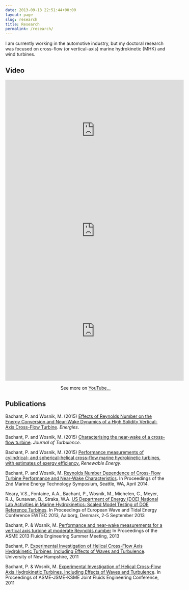 ```yaml
---
date: 2013-09-13 22:51:44+00:00
layout: page
slug: research
title: Research
permalink: /research/
---
```


I am currently working in the automotive industry, but my doctoral research was
focused on cross-flow (or vertical-axis) marine hydrokinetic (MHK) and wind
turbines.


## Video

<center>

<iframe width="560" height="315" src="https://www.youtube.com/embed/THZvV4R1vow" frameborder="0" allowfullscreen></iframe>

<iframe width="560" height="315" src="https://www.youtube.com/embed/pyw-38ypWcI" frameborder="0" allowfullscreen></iframe>

<iframe width="560" height="315" src="https://www.youtube.com/embed/AyLSyuCpT_E" frameborder="0" allowfullscreen></iframe>

See more on [YouTube...](http://youtube.com/bachantp)

</center>


## Publications

Bachant, P. and Wosnik, M. (2015) [Effects of Reynolds Number on the Energy Conversion and Near-Wake Dynamics of a High Solidity Vertical-Axis Cross-Flow Turbine](http://doi.org/10.3390/en9020073). _Energies_.

Bachant, P. and Wosnik, M. (2015) [Characterising the near-wake of a cross-flow turbine](https://drive.google.com/file/d/0BwMVIAlxIxfZZDh5blI0Yjd2WXM/view?usp=sharing). _Journal of Turbulence_.

Bachant, P. and Wosnik, M. (2015) [Performance measurements of cylindrical- and spherical-helical cross-flow marine hydrokinetic turbines, with estimates of exergy efficiency.](http://www.sciencedirect.com/science/article/pii/S0960148114004479) _Renewable Energy_.

Bachant, P. and Wosnik, M. [Reynolds Number Dependence of Cross-Flow Turbine Performance and Near-Wake Characteristics](http://www.globalmarinerenewable.com/images/pdf/METS_PAPERS_VII/89-Bachant.pdf). In Proceedings of the 2nd Marine Energy Technology Symposium, Seattle, WA, April 2014.

Neary, V.S., Fontaine, A.A., Bachant, P., Wosnik, M., Michelen, C., Meyer, R.J., Gunawan, B., Straka, W.A. [US Department of Energy (DOE) National Lab Activities in Marine Hydrokinetics:  Scaled Model Testing of DOE Reference Turbines](http://energy.sandia.gov/wp/wp-content/gallery/uploads/SAND2013-7241.pdf). In Proceedings of European Wave and Tidal Energy Conference EWTEC 2013, Aalborg, Denmark, 2-5 September 2013

Bachant, P. & Wosnik, M. [Performance and near-wake measurements for a vertical axis turbine at moderate Reynolds number](https://docs.google.com/file/d/0BwMVIAlxIxfZTmVENlJSZGt4azg/edit?usp=sharing) In Proceedings of the ASME 2013 Fluids Engineering Summer Meeting, 2013

Bachant, P. [Experimental Investigation of Helical Cross-Flow Axis Hydrokinetic Turbines, Including Effects of Waves and Turbulence](https://docs.google.com/file/d/0BwMVIAlxIxfZa0l4N1c1WEVqZEU/edit?usp=sharing). University of New Hampshire, 2011

Bachant, P. & Wosnik, M. [Experimental Investigation of Helical Cross-Flow Axis Hydrokinetic Turbines, Including Effects of Waves and Turbulence](https://docs.google.com/file/d/0BwMVIAlxIxfZenh4MmdwR0U3YmM/edit?usp=sharing). In Proceedings of ASME-JSME-KSME Joint Fluids Engineering Conference, 2011
